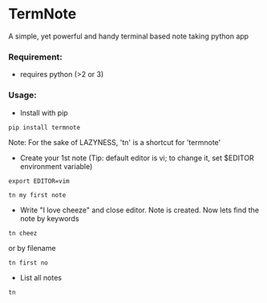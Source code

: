 # TermNote

A simple, yet powerful and handy terminal based note taking python app


### Requirement:

* requires python (>2 or 3)


### Usage:

* Install with pip

```
pip install termnote
```

Note: For the sake of LAZYNESS, 'tn' is a shortcut for 'termnote'

* Create your 1st note (Tip: default editor is vi; to change it, set $EDITOR environment variable)

```
export EDITOR=vim

tn my first note
```

* Write "I love cheeze" and close editor. Note is created. Now lets find the note by keywords

```
tn cheez
```

or by filename

```
tn first no
```

* List all notes

```
tn
```
